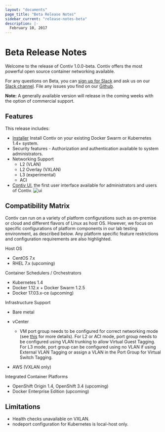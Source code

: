 ```yaml
---
layout: "documents"
page_title: "Beta Release Notes"
sidebar_current: "release-notes-beta"
description: |-
  February 10, 2017
---
```


# Beta Release Notes

Welcome to the release of Contiv 1.0.0-beta. Contiv offers the most powerful open source container networking available. 

For any questions on Beta, you can [sign up for Slack](https://contiv.herokuapp.com/) and ask us on our [Slack channel](https://contiv.slack.com). File any issues you find on our [Github](https://github.com/contiv).

**Note:** A generally available version will release in the coming weeks with the option of commercial support.


## Features

This release includes:

- [Installer](https://github.com/contiv/install) Install Contiv on your existing Docker Swarm or Kubernetes 1.4+ system.
- Security features - Authorization and authentication available to system administrators.
- Networking Support
	- L2 (VLAN)
	- L2 Overlay (VXLAN)
	- L3 (experimental)
	- ACI
- [Contiv UI](https://github.com/contiv/contiv-ui), the first user interface available for administrators and users of Contiv. 
![ui](/assets/images/Dashboard.png)


## Compatibility Matrix
Contiv can run on a variety of platform configurations such as on-premise or cloud and different flavors of Linux as host OS. However, we focus on specific configurations of platform components in our lab testing environment, as described below. Any platform specific feature restrictions and configuration requirements are also highlighted.


Host OS

- CentOS 7.x
- RHEL 7.x (upcoming)

Container Schedulers / Orchestrators

- Kubernetes 1.4 
- Docker 1.12.x + Docker Swarm 1.2.5
- Docker 17.03.x-ce (upcoming)

Infrastructure Support

- Bare metal
- vCenter
	- VM port group needs to be configured for correct networking mode (see [this](https://pubs.vmware.com/vsphere-65/index.jsp?topic=%2Fcom.vmware.vsphere.networking.doc%2FGUID-D5960C77-0D19-4669-A00C-B05D58A422F8.html) for more details). For L2 or ACI mode, port group needs to be configured using VLAN trunking to allow Virtual Guest Tagging. For L3 mode, port group can be configured using no VLAN if using External VLAN Tagging or assign a VLAN in the Port Group for Virtual Switch Tagging.

- AWS (VXLAN only)

Integrated Container Platforms

- OpenShift Origin 1.4, OpenShift 3.4 (upcoming)
- Docker Enterprise Edition (upcoming)



## Limitations

- Health checks unavailable on VXLAN.
- nodeport configuration for Kubernetes is local-host only.  
 